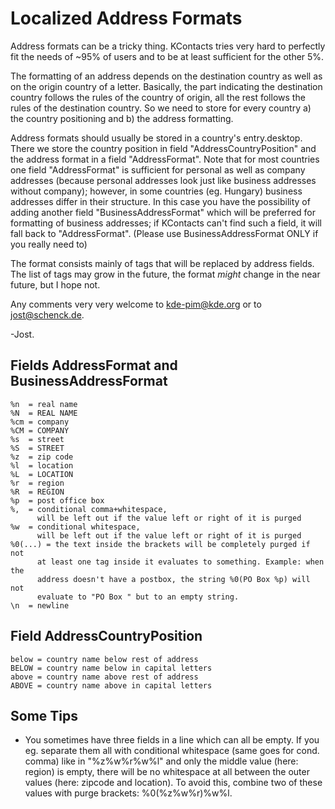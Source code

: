 # Localized Address Formats

Address formats can be a tricky thing. KContacts tries very hard to perfectly fit
the needs of ~95% of users and to be at least sufficient for the other 5%.

The formatting of an address depends on the destination country as well as on
the origin country of a letter. Basically, the part indicating the destination
country follows the rules of the country of origin, all the rest follows the
rules of the destination country. So we need to store for every country a) the
country positioning and b) the address formatting.

Address formats should usually be stored in a country's entry.desktop. There we
store the country position in field "AddressCountryPosition" and the address
format in a field "AddressFormat". Note that for most countries one field
"AddressFormat" is sufficient for personal as well as company addresses
(because personal addresses look just like business addresses without company);
however, in some countries (eg. Hungary) business addresses differ in their
structure. In this case you have the possibility of adding another field
"BusinessAddressFormat" which will be preferred for formatting of business
addresses; if KContacts can't find such a field, it will fall back to
"AddressFormat". (Please use BusinessAddressFormat ONLY if you really need to)

The format consists mainly of tags that will be replaced by address fields.
The list of tags may grow in the future, the format *might* change in the near
future, but I hope not.

Any comments very very welcome to kde-pim@kde.org or to jost@schenck.de.

-Jost.

## Fields AddressFormat and BusinessAddressFormat

```
%n  = real name
%N  = REAL NAME
%cm = company
%CM = COMPANY
%s  = street
%S  = STREET
%z  = zip code
%l  = location
%L  = LOCATION
%r  = region
%R  = REGION
%p  = post office box
%,  = conditional comma+whitespace, 
      will be left out if the value left or right of it is purged
%w  = conditional whitespace,
      will be left out if the value left or right of it is purged
%0(...) = the text inside the brackets will be completely purged if not
      at least one tag inside it evaluates to something. Example: when the
      address doesn't have a postbox, the string %0(PO Box %p) will not 
      evaluate to "PO Box " but to an empty string.
\n  = newline
```

## Field AddressCountryPosition

```
below = country name below rest of address
BELOW = country name below in capital letters
above = country name above rest of address
ABOVE = country name above in capital letters
```

## Some Tips

- You sometimes have three fields in a line which can all be empty. If you eg.
separate them all with conditional whitespace (same goes for cond. comma) like
in "%z%w%r%w%l" and only the middle value (here: region) is empty, there will
be no whitespace at all between the outer values (here: zipcode and location).
To avoid this, combine two of these values with purge brackets: %0(%z%w%r)%w%l. 
